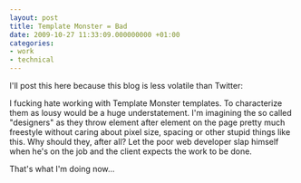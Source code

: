 ```yaml
---
layout: post
title: Template Monster = Bad
date: 2009-10-27 11:33:09.000000000 +01:00
categories:
- work
- technical
---
```

I'll post this here because this blog is less volatile than Twitter:

I fucking hate working with Template Monster templates. To characterize them as lousy would be a huge understatement. I'm imagining the so called "designers" as they throw element after element on the page pretty much freestyle without caring about pixel size, spacing or other stupid things like this. Why should they, after all? Let the poor web developer slap himself when he's on the job and the client expects the work to be done.

That's what I'm doing now...
